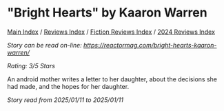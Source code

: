 # "Bright Hearts" by Kaaron Warren

[Main Index](../../../README.md) / [Reviews Index](../../README.md) / [Fiction Reviews Index](../README.md) / [2024 Reviews Index](README.md)

*Story can be read on-line: <https://reactormag.com/bright-hearts-kaaron-warren/>*

*Rating: 3/5 Stars*

An android mother writes a letter to her daughter, about the decisions she had made, and the hopes for her daughter.

*Story read from 2025/01/11 to 2025/01/11*
